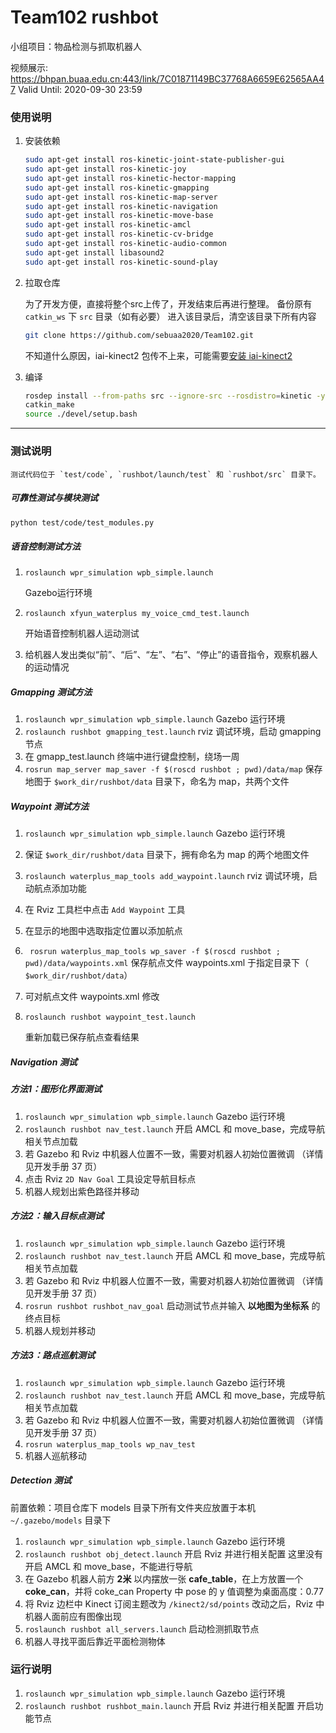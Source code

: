 # Team102 rushbot

小组项目：物品检测与抓取机器人

视频展示: https://bhpan.buaa.edu.cn:443/link/7C01871149BC37768A6659E62565AA47
Valid Until: 2020-09-30 23:59

### 使用说明

1. 安装依赖

   ``` sh
   sudo apt-get install ros-kinetic-joint-state-publisher-gui
   sudo apt-get install ros-kinetic-joy
   sudo apt-get install ros-kinetic-hector-mapping
   sudo apt-get install ros-kinetic-gmapping
   sudo apt-get install ros-kinetic-map-server
   sudo apt-get install ros-kinetic-navigation
   sudo apt-get install ros-kinetic-move-base
   sudo apt-get install ros-kinetic-amcl
   sudo apt-get install ros-kinetic-cv-bridge
   sudo apt-get install ros-kinetic-audio-common
   sudo apt-get install libasound2
   sudo apt-get install ros-kinetic-sound-play
   ```

2. 拉取仓库

   为了开发方便，直接将整个src上传了，开发结束后再进行整理。
   备份原有 `catkin_ws` 下 `src` 目录（如有必要）
   进入该目录后，清空该目录下所有内容

   ``` sh
   git clone https://github.com/sebuaa2020/Team102.git
   ```

   不知道什么原因，iai-kinect2 包传不上来，可能需要[安装 iai-kinect2](https://zhuanlan.zhihu.com/p/134058262)


3. 编译

   ``` sh
   rosdep install --from-paths src --ignore-src --rosdistro=kinetic -y
   catkin_make
   source ./devel/setup.bash
   ```

-------------------------------------

### 测试说明

	测试代码位于 `test/code`, `rushbot/launch/test` 和 `rushbot/src` 目录下。

##### 可靠性测试与模块测试

```sh
python test/code/test_modules.py
```

##### 语音控制测试方法

1. `roslaunch wpr_simulation wpb_simple.launch`

   Gazebo运行环境

2. `roslaunch xfyun_waterplus my_voice_cmd_test.launch`

   开始语音控制机器人运动测试

3. 给机器人发出类似“前”、“后”、“左”、“右”、“停止”的语音指令，观察机器人的运动情况

##### Gmapping 测试方法

1. `roslaunch wpr_simulation wpb_simple.launch`
   Gazebo 运行环境
2. `roslaunch rushbot gmapping_test.launch`
   rviz 调试环境，启动 gmapping 节点
3. 在 gmapp_test.launch 终端中进行键盘控制，绕场一周
4. `rosrun map_server map_saver -f $(roscd rushbot ; pwd)/data/map`
   保存地图于 `$work_dir/rushbot/data` 目录下，命名为 map，共两个文件

##### Waypoint 测试方法

1. `roslaunch wpr_simulation wpb_simple.launch`
   Gazebo 运行环境

2. 保证 `$work_dir/rushbot/data` 目录下，拥有命名为 map 的两个地图文件

3. `roslaunch waterplus_map_tools add_waypoint.launch`
   rviz 调试环境，启动航点添加功能

4. 在 Rviz 工具栏中点击 `Add Waypoint` 工具

5. 在显示的地图中选取指定位置以添加航点

6. ` rosrun waterplus_map_tools wp_saver -f $(roscd rushbot ; pwd)/data/waypoints.xml`
   保存航点文件 waypoints.xml 于指定目录下（ `$work_dir/rushbot/data`）

7. 可对航点文件 waypoints.xml 修改

8. `roslaunch rushbot waypoint_test.launch`

   重新加载已保存航点查看结果

##### Navigation 测试

##### 方法1：图形化界面测试

1. `roslaunch wpr_simulation wpb_simple.launch`
   Gazebo 运行环境
2. `roslaunch rushbot nav_test.launch`
   开启 AMCL 和 move_base，完成导航相关节点加载
3. 若 Gazebo 和 Rviz 中机器人位置不一致，需要对机器人初始位置微调
   （详情见开发手册 37 页）
4. 点击 Rviz `2D Nav Goal` 工具设定导航目标点
5. 机器人规划出紫色路径并移动

##### 方法2：输入目标点测试

1. `roslaunch wpr_simulation wpb_simple.launch`
   Gazebo 运行环境
2. `roslaunch rushbot nav_test.launch`
   开启 AMCL 和 move_base，完成导航相关节点加载
3. 若 Gazebo 和 Rviz 中机器人位置不一致，需要对机器人初始位置微调
   （详情见开发手册 37 页）
4. `rosrun rushbot rushbot_nav_goal`
   启动测试节点并输入 **以地图为坐标系** 的终点目标
5. 机器人规划并移动

##### 方法3：路点巡航测试

1. `roslaunch wpr_simulation wpb_simple.launch`
   Gazebo 运行环境
2. `roslaunch rushbot nav_test.launch`
   开启 AMCL 和 move_base，完成导航相关节点加载
3. 若 Gazebo 和 Rviz 中机器人位置不一致，需要对机器人初始位置微调
   （详情见开发手册 37 页）
4. `rosrun waterplus_map_tools wp_nav_test`
5. 机器人巡航移动

##### Detection 测试

前置依赖：项目仓库下 models 目录下所有文件夹应放置于本机 `~/.gazebo/models` 目录下

1. `roslaunch wpr_simulation wpb_simple.launch`
   Gazebo 运行环境
2. `roslaunch rushbot obj_detect.launch`
   开启 Rviz 并进行相关配置
   这里没有开启 AMCL 和 move_base，不能进行导航
3. 在 Gazebo 机器人前方 **2米** 以内摆放一张 **cafe_table**，在上方放置一个 **coke_can**，并将 coke_can Property 中 pose 的 y 值调整为桌面高度：0.77
4. 将 Rviz 边栏中 Kinect 订阅主题改为 `/kinect2/sd/points`
   改动之后，Rviz 中机器人面前应有图像出现
5. `roslaunch rushbot all_servers.launch`
   启动检测抓取节点
6. 机器人寻找平面后靠近平面检测物体

### 运行说明

1. `roslaunch wpr_simulation wpb_simple.launch`
   Gazebo 运行环境
2. `roslaunch rushbot rushbot_main.launch`
   开启 Rviz 并进行相关配置
   开启功能节点
